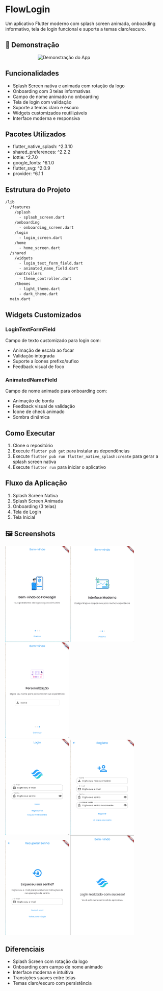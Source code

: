 # FlowLogin

Um aplicativo Flutter moderno com splash screen animada, onboarding informativo, tela de login funcional e suporte a temas claro/escuro.

## 🎥 Demonstração
<div style="display: flex; justify-content: center;">
  <img src="assets/animations/flowlogin.gif" width="300" alt="Demonstração do App">
</div>

## Funcionalidades

- Splash Screen nativa e animada com rotação da logo
- Onboarding com 3 telas informativas
- Campo de nome animado no onboarding
- Tela de login com validação
- Suporte a temas claro e escuro
- Widgets customizados reutilizáveis
- Interface moderna e responsiva

## Pacotes Utilizados

- flutter_native_splash: ^2.3.10
- shared_preferences: ^2.2.2
- lottie: ^2.7.0
- google_fonts: ^6.1.0
- flutter_svg: ^2.0.9
- provider: ^6.1.1

## Estrutura do Projeto

```
/lib
  /features
    /splash
      - splash_screen.dart
    /onboarding
      - onboarding_screen.dart
    /login
      - login_screen.dart
    /home
      - home_screen.dart
  /shared
    /widgets
      - login_text_form_field.dart
      - animated_name_field.dart
    /controllers
      - theme_controller.dart
    /themes
      - light_theme.dart
      - dark_theme.dart
  main.dart
```

## Widgets Customizados

### LoginTextFormField
Campo de texto customizado para login com:
- Animação de escala ao focar
- Validação integrada
- Suporte a ícones prefixo/sufixo
- Feedback visual de foco


### AnimatedNameField
Campo de nome animado para onboarding com:
- Animação de borda
- Feedback visual de validação
- Ícone de check animado
- Sombra dinâmica

## Como Executar

1. Clone o repositório
2. Execute `flutter pub get` para instalar as dependências
3. Execute `flutter pub run flutter_native_splash:create` para gerar a splash screen nativa
4. Execute `flutter run` para iniciar o aplicativo

## Fluxo da Aplicação

1. Splash Screen Nativa
2. Splash Screen Animada
3. Onboarding (3 telas)
4. Tela de Login
5. Tela Inicial

## 🖼️ Screenshots
<div align="left">
  <img src="assets/images/screenshots1.png" width="200" alt="screenshots 1">
  <img src="assets/images/screenshots2.png" width="200" alt="screenshots 2">
  <img src="assets/images/screenshots3.png" width="200" alt="screenshots 3">
</div>
<div align="left">
  <img src="assets/images/screenshots4.png" width="200" alt="screenshots 4">
  <img src="assets/images/screenshots5.png" width="200" alt="screenshots 5">
  <img src="assets/images/screenshots6.png" width="200" alt="screenshots 6">
  <img src="assets/images/screenshots7.png" width="200" alt="Welcome Screen">
</div>

## Diferenciais

- Splash Screen com rotação da logo
- Onboarding com campo de nome animado
- Interface moderna e intuitiva
- Transições suaves entre telas
- Temas claro/escuro com persistência
